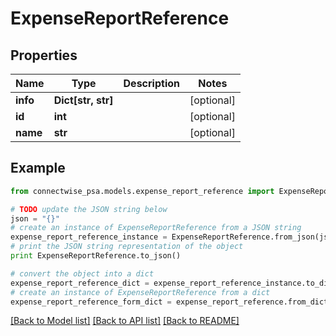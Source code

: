 # ExpenseReportReference


## Properties
Name | Type | Description | Notes
------------ | ------------- | ------------- | -------------
**info** | **Dict[str, str]** |  | [optional] 
**id** | **int** |  | [optional] 
**name** | **str** |  | [optional] 

## Example

```python
from connectwise_psa.models.expense_report_reference import ExpenseReportReference

# TODO update the JSON string below
json = "{}"
# create an instance of ExpenseReportReference from a JSON string
expense_report_reference_instance = ExpenseReportReference.from_json(json)
# print the JSON string representation of the object
print ExpenseReportReference.to_json()

# convert the object into a dict
expense_report_reference_dict = expense_report_reference_instance.to_dict()
# create an instance of ExpenseReportReference from a dict
expense_report_reference_form_dict = expense_report_reference.from_dict(expense_report_reference_dict)
```
[[Back to Model list]](../README.md#documentation-for-models) [[Back to API list]](../README.md#documentation-for-api-endpoints) [[Back to README]](../README.md)


